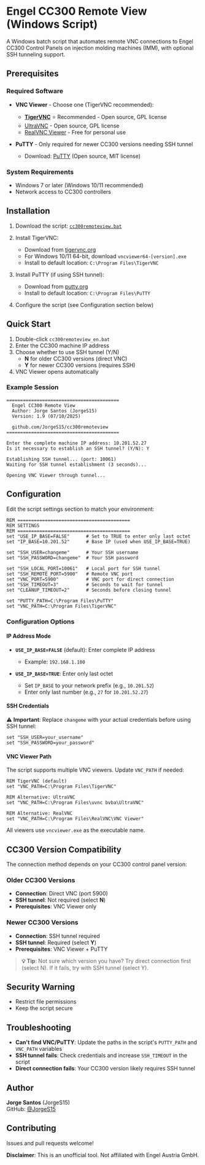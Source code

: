 # Engel CC300 Remote View (Windows Script)

A Windows batch script that automates remote VNC connections to Engel CC300 Control Panels on injection molding machines (IMM), with optional SSH tunneling support.

## Prerequisites

### Required Software

- **VNC Viewer** - Choose one (TigerVNC recommended):
  - **[TigerVNC](https://sourceforge.net/projects/tigervnc/)** ⭐ Recommended - Open source, GPL license
  - [UltraVNC](https://uvnc.com/downloads/ultravnc.html) - Open source, GPL license
  - [RealVNC Viewer](https://www.realvnc.com/en/connect/download/viewer/) - Free for personal use
  
- **PuTTY** - Only required for newer CC300 versions needing SSH tunnel
  - Download: [PuTTY]([https://www.putty.org/](https://www.chiark.greenend.org.uk/~sgtatham/putty/latest.html)) (Open source, MIT license)

### System Requirements

- Windows 7 or later (Windows 10/11 recommended)
- Network access to CC300 controllers

## Installation

1. Download the script:
   [`cc300remoteview.bat`](cc300remoteview.bat)

2. Install TigerVNC:
   - Download from [tigervnc.org]([https://tigervnc.org/](https://sourceforge.net/projects/tigervnc/))
   - For Windows 10/11 64-bit, download `vncviewer64-[version].exe`
   - Install to default location: `C:\Program Files\TigerVNC`

3. Install PuTTY (if using SSH tunnel):
   - Download from [putty.org]([https://www.putty.org/](https://www.chiark.greenend.org.uk/~sgtatham/putty/latest.html))
   - Install to default location: `C:\Program Files\PuTTY`

4. Configure the script (see Configuration section below)

## Quick Start

1. Double-click `cc300remoteview_en.bat`
2. Enter the CC300 machine IP address
3. Choose whether to use SSH tunnel (Y/N)
   - **N** for older CC300 versions (direct VNC)
   - **Y** for newer CC300 versions (requires SSH)
4. VNC Viewer opens automatically

### Example Session

```
=========================================
  Engel CC300 Remote View
  Author: Jorge Santos (JorgeS15)
  Version: 1.9 (07/10/2025)

  github.com/JorgeS15/cc300remoteview
=========================================

Enter the complete machine IP address: 10.201.52.27
Is it necessary to establish an SSH tunnel? (Y/N): Y

Establishing SSH tunnel... (port: 10061)
Waiting for SSH tunnel establishment (3 seconds)...

Opening VNC Viewer through tunnel...
```

## Configuration

Edit the script settings section to match your environment:

```batch
REM =========================================
REM SETTINGS
REM =========================================
set "USE_IP_BASE=FALSE"      # Set to TRUE to enter only last octet
set "IP_BASE=10.201.52"      # Base IP (used when USE_IP_BASE=TRUE)

set "SSH_USER=changeme"      # Your SSH username
set "SSH_PASSWORD=changeme"  # Your SSH password

set "SSH_LOCAL_PORT=10061"   # Local port for SSH tunnel
set "SSH_REMOTE_PORT=5900"   # Remote VNC port
set "VNC_PORT=5900"          # VNC port for direct connection
set "SSH_TIMEOUT=3"          # Seconds to wait for tunnel
set "CLEANUP_TIMEOUT=2"      # Seconds before closing tunnel

set "PUTTY_PATH=C:\Program Files\PuTTY"
set "VNC_PATH=C:\Program Files\TigerVNC"
```

### Configuration Options

#### IP Address Mode

- **`USE_IP_BASE=FALSE`** (default): Enter complete IP address
  - Example: `192.168.1.100`
  
- **`USE_IP_BASE=TRUE`**: Enter only last octet
  - Set `IP_BASE` to your network prefix (e.g., `10.201.52`)
  - Enter only last number (e.g., `27` for `10.201.52.27`)

#### SSH Credentials

⚠️ **Important**: Replace `changeme` with your actual credentials before using SSH tunnel:

```batch
set "SSH_USER=your_username"
set "SSH_PASSWORD=your_password"
```

#### VNC Viewer Path

The script supports multiple VNC viewers. Update `VNC_PATH` if needed:

```batch
REM TigerVNC (default)
set "VNC_PATH=C:\Program Files\TigerVNC"

REM Alternative: UltraVNC
set "VNC_PATH=C:\Program Files\uvnc bvba\UltraVNC"

REM Alternative: RealVNC
set "VNC_PATH=C:\Program Files\RealVNC\VNC Viewer"
```

All viewers use `vncviewer.exe` as the executable name.

## CC300 Version Compatibility

The connection method depends on your CC300 control panel version:

### Older CC300 Versions
- **Connection**: Direct VNC (port 5900)
- **SSH tunnel**: Not required (select **N**)
- **Prerequisites**: VNC Viewer only

### Newer CC300 Versions  
- **Connection**: SSH tunnel required
- **SSH tunnel**: Required (select **Y**)
- **Prerequisites**: VNC Viewer + PuTTY

> **💡 Tip**: Not sure which version you have? Try direct connection first (select N). If it fails, try with SSH tunnel (select Y).


## Security Warning

- Restrict file permissions
- Keep the script secure

## Troubleshooting

- **Can't find VNC/PuTTY**: Update the paths in the script's `PUTTY_PATH` and `VNC_PATH` variables
- **SSH tunnel fails**: Check credentials and increase `SSH_TIMEOUT` in the script
- **Direct connection fails**: Your CC300 version likely requires SSH tunnel

## Author

**Jorge Santos** (JorgeS15)  
GitHub: [@JorgeS15](https://github.com/JorgeS15)

## Contributing

Issues and pull requests welcome!

**Disclaimer**: This is an unofficial tool. Not affiliated with Engel Austria GmbH.
